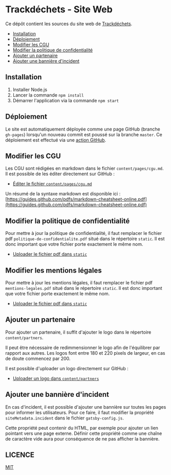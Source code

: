# Trackdéchets - Site Web

Ce dépôt contient les sources du site web de [Trackdéchets](https://trackdechets.beta.gouv.fr).

- [Installation](#installation)
- [Déploiement](#deploiement)
- [Modifier les CGU](#modifier-les-cgu)
- [Modifier la politique de confidentialité](#modifier-la-politique-de-confidentialite)
- [Ajouter un partenaire](#ajouter-un-partenaire)
- [Ajouter une bannière d'incident](#ajouter-une-bannière-d-incident)

## Installation

1. Installer Node.js
2. Lancer la commande `npm install`
3. Démarrer l'application via la commande `npm start`

## Déploiement

Le site est automatiquement déployée comme une page GitHub (branche `gh-pages`) lorsqu'un nouveau commit est poussé sur la branche `master`.
Ce déploiement est effectué via une [action GitHub](./.github/workflows/deploy.yml).

## Modifier les CGU

Les CGU sont rédigées en markdown dans le fichier `content/pages/cgu.md`.
Il est possible de les éditer directement sur GitHub :

- [Éditer le fichier `content/pages/cgu.md`](https://github.com/MTES-MCT/trackdechets-website/edit/master/content/pages/cgu.md)

Un résumé de la syntaxe markdown est disponible ici : [https://guides.github.com/pdfs/markdown-cheatsheet-online.pdf](https://guides.github.com/pdfs/markdown-cheatsheet-online.pdf)

## Modifier la politique de confidentialité

Pour mettre à jour la politique de confidentialité, il faut remplacer le fichier pdf `politique-de-confidentialite.pdf` situé dans le répertoire `static`.
Il est donc important que votre fichier porte exactement le même nom.

- [Uploader le fichier pdf dans `static`](https://github.com/MTES-MCT/trackdechets-website/upload/master/static)

## Modifier les mentions légales

Pour mettre à jour les mentions légales, il faut remplacer le fichier pdf `mentions-legales.pdf` situé dans le répertoire `static`.
Il est donc important que votre fichier porte exactement le même nom.

- [Uploader le fichier pdf dans `static`](https://github.com/MTES-MCT/trackdechets-website/upload/master/static)

## Ajouter un partenaire

Pour ajouter un partenaire, il suffit d'ajouter le logo dans le répertoire `content/partners`.

Il peut être nécessaire de redimmensionner le logo afin de l'équilibrer par rapport aux autres.
Les logos font entre 180 et 220 pixels de largeur, en cas de doute commencez par 200.

Il est possible d'uploader un logo directement sur GitHub :

- [Uploader un logo dans `content/partners`](https://github.com/MTES-MCT/trackdechets-website/upload/master/content/partners)

## Ajouter une bannière d'incident

En cas d'incident, il est possible d'ajouter une bannière sur toutes les pages pour informer les utilisateurs.
Pour ce faire, il faut modifier la propriété `siteMetadata.incident` dans le fichier `gatsby-config.js`.

Cette propriété peut contenir du HTML, par exemple pour ajouter un lien pointant vers une page externe.
Définir cette propriété comme une chaîne de caractère vide aura pour conséquence de ne pas afficher la bannière.

## LICENCE

[MIT](./LICENSE)
